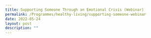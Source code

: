 ```yaml
---
title: Supporting Someone Through an Emotional Crisis (Webinar)
permalink: /Programmes/healthy-living/supporting-someone-webinar
date: 2022-05-24
layout: post
description: ""
---
```

